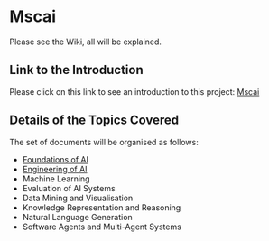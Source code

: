# Mscai

Please see the Wiki, all will be explained. 

## Link to the Introduction
Please click on this link to see an introduction to this project:
[Mscai](https://github.com/johnalexanderwood/Mscai/wiki/Welcome-to-Mscai:-This-is-the-Plan)

## Details of the Topics Covered

The set of documents will be organised as follows:

* [Foundations of AI](https://github.com/johnalexanderwood/Mscai/wiki/Foundations-of-AI)
* [Engineering of AI](https://github.com/johnalexanderwood/Mscai/wiki/Engineering-of-AI)
* Machine Learning
* Evaluation of AI Systems
* Data Mining and Visualisation
* Knowledge Representation and Reasoning
* Natural Language Generation
* Software Agents and Multi-Agent Systems
